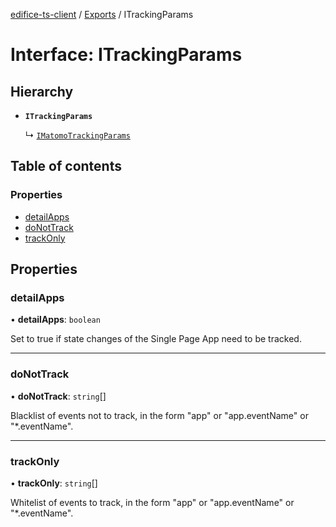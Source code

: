 [edifice-ts-client](../README.md) / [Exports](../modules.md) / ITrackingParams

# Interface: ITrackingParams

## Hierarchy

- **`ITrackingParams`**

  ↳ [`IMatomoTrackingParams`](IMatomoTrackingParams.md)

## Table of contents

### Properties

- [detailApps](ITrackingParams.md#detailapps)
- [doNotTrack](ITrackingParams.md#donottrack)
- [trackOnly](ITrackingParams.md#trackonly)

## Properties

### detailApps

• **detailApps**: `boolean`

Set to true if state changes of the Single Page App need to be tracked.

___

### doNotTrack

• **doNotTrack**: `string`[]

Blacklist of events not to track, in the form "app" or "app.eventName" or "*.eventName".

___

### trackOnly

• **trackOnly**: `string`[]

Whitelist of events to track, in the form "app" or "app.eventName" or "*.eventName".
